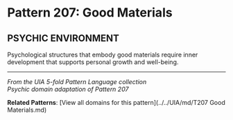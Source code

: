 # Pattern 207: Good Materials

## PSYCHIC ENVIRONMENT

Psychological structures that embody good materials require inner development that supports personal growth and well-being.

---

*From the UIA 5-fold Pattern Language collection*  
*Psychic domain adaptation of Pattern 207*

**Related Patterns**: [View all domains for this pattern](../../UIA/md/T207 Good Materials.md)